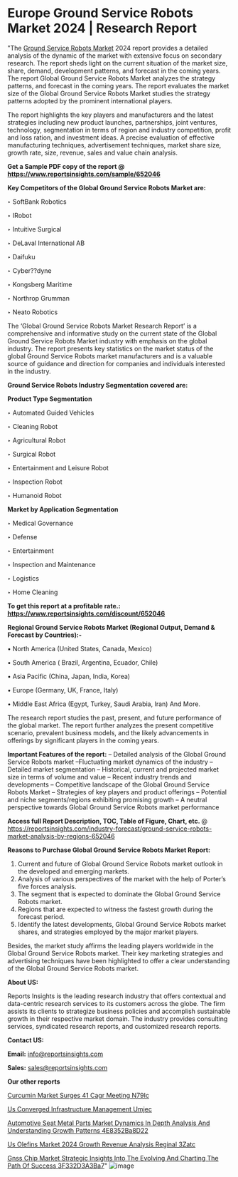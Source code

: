 # Europe Ground Service Robots Market 2024 | Research Report

 "The <a href=https://www.reportsinsights.com/sample/652046>Ground Service Robots Market</a> 2024 report provides a detailed analysis of the dynamic of the market with extensive focus on secondary research. The report sheds light on the current situation of the market size, share, demand, development patterns, and forecast in the coming years. The report Global Ground Service Robots Market analyzes the strategy patterns, and forecast in the coming years. The report evaluates the market size of the Global Ground Service Robots Market studies the strategy patterns adopted by the prominent international players.

The report highlights the key players and manufacturers and the latest strategies including new product launches, partnerships, joint ventures, technology, segmentation in terms of region and industry competition, profit and loss ration, and investment ideas. A precise evaluation of effective manufacturing techniques, advertisement techniques, market share size, growth rate, size, revenue, sales and value chain analysis.

<strong>Get a Sample PDF copy of the report @ <a href=https://www.reportsinsights.com/sample/652046 style=color:#0000ff;>https://www.reportsinsights.com/sample/652046</a></strong>

<strong>Key Competitors of the Global Ground Service Robots Market are:</strong>

‣ SoftBank Robotics

‣ IRobot

‣ Intuitive Surgical

‣ DeLaval International AB

‣ Daifuku

‣ Cyber??dyne

‣ Kongsberg Maritime

‣ Northrop Grumman

‣ Neato Robotics

The ‘Global Ground Service Robots Market Research Report’ is a comprehensive and informative study on the current state of the Global Ground Service Robots Market industry with emphasis on the global industry. The report presents key statistics on the market status of the global Ground Service Robots market manufacturers and is a valuable source of guidance and direction for companies and individuals interested in the industry.

<strong>Ground Service Robots Industry Segmentation covered are:</strong>

<strong>Product Type Segmentation</strong>

‣ Automated Guided Vehicles

‣ Cleaning Robot

‣ Agricultural Robot

‣ Surgical Robot

‣ Entertainment and Leisure Robot

‣ Inspection Robot

‣ Humanoid Robot

<strong>Market by Application Segmentation</strong>

‣ Medical Governance

‣ Defense

‣ Entertainment

‣ Inspection and Maintenance

‣ Logistics

‣ Home Cleaning

<strong>To get this report at a profitable rate.: <a href=https://www.reportsinsights.com/discount/652046 style=color:#0000ff;>https://www.reportsinsights.com/discount/652046</a></strong>

<strong>Regional Ground Service Robots Market (Regional Output, Demand &amp; Forecast by Countries):-</strong>

• North America (United States, Canada, Mexico)

• South America ( Brazil, Argentina, Ecuador, Chile)

• Asia Pacific (China, Japan, India, Korea)

• Europe (Germany, UK, France, Italy)

• Middle East Africa (Egypt, Turkey, Saudi Arabia, Iran) And More.

The research report studies the past, present, and future performance of the global market. The report further analyzes the present competitive scenario, prevalent business models, and the likely advancements in offerings by significant players in the coming years.

<strong>Important Features of the report:</strong>
– Detailed analysis of the Global Ground Service Robots market
–Fluctuating market dynamics of the industry
–Detailed market segmentation
– Historical, current and projected market size in terms of volume and value
– Recent industry trends and developments
– Competitive landscape of the Global Ground Service Robots Market
– Strategies of key players and product offerings
– Potential and niche segments/regions exhibiting promising growth
– A neutral perspective towards Global Ground Service Robots market performance

<strong>Access full Report Description, TOC, Table of Figure, Chart, etc. </strong>@   <a href=https://reportsinsights.com/industry-forecast/ground-service-robots-market-analysis-by-regions-652046 style=color:#0000ff;>https://reportsinsights.com/industry-forecast/ground-service-robots-market-analysis-by-regions-652046</a>

<strong>Reasons to Purchase Global Ground Service Robots Market Report:</strong>
1. Current and future of Global Ground Service Robots market outlook in the developed and emerging markets.
2. Analysis of various perspectives of the market with the help of Porter’s five forces analysis.
3. The segment that is expected to dominate the Global Ground Service Robots market.
4. Regions that are expected to witness the fastest growth during the forecast period.
5. Identify the latest developments, Global Ground Service Robots market shares, and strategies employed by the major market players.

Besides, the market study affirms the leading players worldwide in the Global Ground Service Robots market. Their key marketing strategies and advertising techniques have been highlighted to offer a clear understanding of the Global Ground Service Robots market.

<strong><strong>About US</strong>:</strong>

Reports Insights is the leading research industry that offers contextual and data-centric research services to its customers across the globe. The firm assists its clients to strategize business policies and accomplish sustainable growth in their respective market domain. The industry provides consulting services, syndicated research reports, and customized research reports.

<strong>Contact US:</strong>

<p class=><b>Email:</b> <a href=mailto:info@reportsinsights.com>info@reportsinsights.com</a></p>
<p class=><b>Sales:</b> <a href=mailto:sales@reportsinsights.com>sales@reportsinsights.com</a></p>

<strong>Our other reports</strong>

<a href=https://www.linkedin.com/pulse/curcumin-market-surges-41-cagr-meeting-n79ic/>Curcumin Market Surges 41 Cagr Meeting N79Ic</a>

<a href=https://www.linkedin.com/pulse/us-converged-infrastructure-management-umjec/>Us Converged Infrastructure Management Umjec</a>

<a href=https://medium.com/@jagruti.reportsinsights/automotive-seat-metal-parts-market-dynamics-in-depth-analysis-and-understanding-growth-patterns-4e8352ba8d22>Automotive Seat Metal Parts Market Dynamics In Depth Analysis And Understanding Growth Patterns 4E8352Ba8D22</a>

<a href=https://www.linkedin.com/pulse/us-olefins-market-2024-growth-revenue-analysis-reginal-3zatc/>Us Olefins Market 2024 Growth Revenue Analysis Reginal 3Zatc</a>

<a href=https://medium.com/@gd336335/gnss-chip-market-strategic-insights-into-the-evolving-and-charting-the-path-of-success-3f332d3a3ba7>Gnss Chip Market Strategic Insights Into The Evolving And Charting The Path Of Success 3F332D3A3Ba7</a>"
![image](https://github.com/daminid12/RImarketresearch/assets/158430485/34c040bc-c1fa-4a2b-8392-ebefba685b5a)
